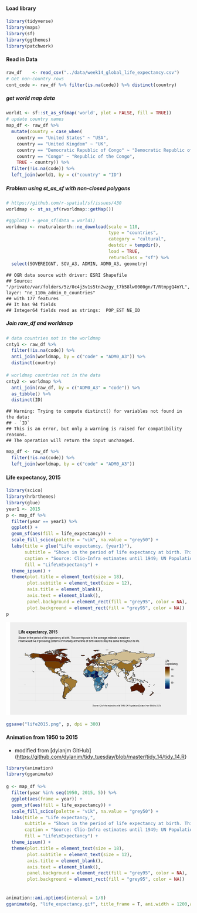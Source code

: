 
#### Load library

``` r
library(tidyverse)
library(maps)
library(sf)
library(ggthemes)
library(patchwork)
```

#### Read in Data

``` r
raw_df    <- read_csv("../data/week14_global_life_expectancy.csv")
# Get non-country rows
cont_code <- raw_df %>% filter(is.na(code)) %>% distinct(country) 
```

##### get world map data

``` r
world1 <- sf::st_as_sf(map('world', plot = FALSE, fill = TRUE))
# update country names
map_df <- raw_df %>% 
  mutate(country = case_when(
    country == "United States" ~ "USA",
    country == "United Kingdom" ~ "UK",
    country == "Democratic Republic of Congo" ~ "Democratic Republic of the Congo",
    country == "Congo" ~ "Republic of the Congo",
    TRUE ~ country)) %>% 
  filter(!is.na(code)) %>% 
  left_join(world1, by = c("country" = "ID")
```

##### Problem using st\_as\_sf with non-closed polygons

``` r
# https://github.com/r-spatial/sf/issues/430
worldmap <- st_as_sf(rworldmap::getMap())
```

``` r
#ggplot() + geom_sf(data = world1)
worldmap <- rnaturalearth::ne_download(scale = 110,
                                       type = "countries",
                                       category = "cultural",
                                       destdir = tempdir(),
                                       load = TRUE,
                                       returnclass = "sf") %>% 
  select(SOVEREIGNT, SOV_A3, ADMIN, ADM0_A3, geometry)
```

    ## OGR data source with driver: ESRI Shapefile 
    ## Source: "/private/var/folders/5z/0c4j3v1s5tn2wzgy_t7b58lw0000gn/T/RtmpgQ4nYL", layer: "ne_110m_admin_0_countries"
    ## with 177 features
    ## It has 94 fields
    ## Integer64 fields read as strings:  POP_EST NE_ID

##### Join raw\_df and worldmap

``` r
# data countries not in the worldmap
cnty1 <- raw_df %>% 
  filter(!is.na(code)) %>% 
  anti_join(worldmap, by = c("code" = "ADM0_A3")) %>% 
  distinct(country)

# worldmap countries not in the data
cnty2 <- worldmap %>% 
  anti_join(raw_df, by = c("ADM0_A3" = "code")) %>% 
  as_tibble() %>% 
  distinct(ID)
```

    ## Warning: Trying to compute distinct() for variables not found in the data:
    ## - `ID`
    ## This is an error, but only a warning is raised for compatibility reasons.
    ## The operation will return the input unchanged.

``` r
map_df <- raw_df %>% 
  filter(!is.na(code)) %>% 
  left_join(worldmap, by = c("code" = "ADM0_A3"))
```

#### Life expectancy, 2015

``` r
library(scico)
library(hrbrthemes)
library(glue)
year1 <- 2015
p <- map_df %>% 
  filter(year == year1) %>% 
  ggplot() +
  geom_sf(aes(fill = life_expectancy)) + 
  scale_fill_scico(palette = "vik", na.value = "grey50") +
  labs(title = glue("Life expectancy, {year1}"), 
       subtitle = "Shown in the period of life expectancy at birth. This corresponds to the average estimate a newborn\ninfant would live if prevailing patterns of mortality at the time of birth were to stay the same throughout its life.",
       caption = "Source: Clio-Infra estimates until 1949; UN Population Division from 1950 to 2015",
       fill = "Life\nExpectancy") + 
  theme_ipsum() + 
  theme(plot.title = element_text(size = 18),
        plot.subtitle = element_text(size = 12),
        axis.title = element_blank(),
        axis.text = element_blank(), 
        panel.background = element_rect(fill = "grey95", color = NA), 
        plot.background = element_rect(fill = "grey95", color = NA))
p
```

![](Week14_files/figure-gfm/life%202015-1.png)<!-- -->

``` r
ggsave("life2015.png", p, dpi = 300)
```

#### Animation from 1950 to 2015

  - modified from \[dylanjm
    GitHub\](<https://github.com/dylanjm/tidy_tuesday/blob/master/tidy_14/tidy_14.R>}

<!-- end list -->

``` r
library(animation)
library(gganimate)

g <- map_df %>% 
  filter(year %in% seq(1950, 2015, 5)) %>% 
  ggplot(aes(frame = year)) +
  geom_sf(aes(fill = life_expectancy)) + 
  scale_fill_scico(palette = "vik", na.value = "grey50") +
  labs(title = "Life expectancy,", 
       subtitle = "Shown in the period of life expectancy at birth. This corresponds to the average estimate a newborn\ninfant would live if prevailing patterns of mortality at the time of birth were to stay the same throughout its life.",
       caption = "Source: Clio-Infra estimates until 1949; UN Population Division from 1950 to 2015",
       fill = "Life\nExpectancy") + 
  theme_ipsum() + 
  theme(plot.title = element_text(size = 18),
        plot.subtitle = element_text(size = 12),
        axis.title = element_blank(),
        axis.text = element_blank(), 
        panel.background = element_rect(fill = "grey95", color = NA), 
        plot.background = element_rect(fill = "grey95", color = NA))


animation::ani.options(interval = 1/8)
gganimate(g, "life_expectancy.gif", title_frame = T, ani.width = 1200,ani.height = 800)
```

